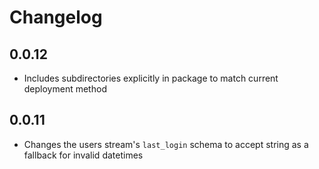 # Changelog

## 0.0.12
  * Includes subdirectories explicitly in package to match current deployment method

## 0.0.11
  * Changes the users stream's `last_login` schema to accept string as a fallback for invalid datetimes
